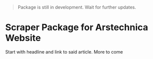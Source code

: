 > Package is still in development. Wait for further updates.

# Scraper Package for Arstechnica Website

Start with headline and link to said article. More to come
